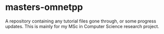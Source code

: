 # masters-omnetpp

A repository containing any tutorial files gone through, or some progress updates.
This is mainly for my MSc in Computer Science research project.

